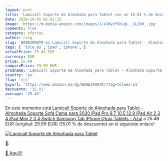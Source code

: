 ```yaml
---
layout: post
title: 'Lamicall Soporte de Almohada para Tablet con un 15.01 % de descuento'
date: 2020-10-05 01:01:32
image: 'https://m.media-amazon.com/images/I/41NyzfVKsqL._SL200_.jpg'
comments: true
category: ofertas
author: ring
slug: 'B08B3KRWTR-es Lamicall Soporte de Almohada para Tablet - Almohada...'
tags: [ 'tole.es','ipad','iphone', ]
actualPrice: 25.49 EUR
currency: EUR
price: 25.49
comparePrice: 29.99 EUR
prodname: 'Lamicall Soporte de Almohada para Tablet - Almohada Soporte Sofá Cama para 2020 iPad Pro 9.7  10.5  12.9  iPad Air 2 3 4  iPad Mini 2 3 4  Switch  Samsung Tab  iPhone  Otras Tablets - Azul'
country: 'es'
flag: '🇪🇸'
buyurl: 'https://www.amazon.es/dp/B08B3KRWTR/?tag=tolees-21'
descuento: '15.01'
average: '25.49'
---
```


En este momento está [Lamicall Soporte de Almohada para Tablet - Almohada Soporte Sofá Cama para 2020 iPad Pro 9.7  10.5  12.9  iPad Air 2 3 4  iPad Mini 2 3 4  Switch  Samsung Tab  iPhone  Otras Tablets - Azul](https://www.amazon.es/dp/B08B3KRWTR/?tag=tolees-21) a 25.49 EUR (original: 29.99 EUR) (15.01 %  de descuento) en el siguiente enlace!

[![Lamicall Soporte de Almohada para Tablet](https://m.media-amazon.com/images/I/41NyzfVKsqL._SL200_.jpg)](https://www.amazon.es/dp/B08B3KRWTR/?tag=tolees-21)

🔎:


[🛒 Aquí!!!](https://www.amazon.es/dp/B08B3KRWTR/?tag=tolees-21)
